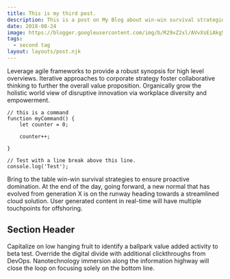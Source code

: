 ```yaml
---
title: This is my third post.
description: This is a post on My Blog about win-win survival strategies.
date: 2018-08-24
image: https://blogger.googleusercontent.com/img/b/R29vZ2xl/AVvXsEiAkg57MV3HQXJmg4vofIbIkZWOfCcHq34SK6DOFCLNH5ARfOBJ9vseOJ7UXIQAQz0SoaK3eVuPIXny1RMOZpNCc7SXkYO6rDubPGGcuVKAzdu-q9BV082-GG0A-HOZ7XjaJ3YRHdolr02enrU3DFHYwJKU6Yqd4E8OqgLK-5dvM5nhVLzAvVM_pVRCtA/s500/aplikasi%20toko%20kasir%20online%20shop%20(2).webp
tags:
  - second tag
layout: layouts/post.njk
---
```


Leverage agile frameworks to provide a robust synopsis for high level overviews. Iterative approaches to corporate strategy foster collaborative thinking to further the overall value proposition. Organically grow the holistic world view of disruptive innovation via workplace diversity and empowerment.

```js/2/4
// this is a command
function myCommand() {
	let counter = 0;

	counter++;

}

// Test with a line break above this line.
console.log('Test');
```

Bring to the table win-win survival strategies to ensure proactive domination. At the end of the day, going forward, a new normal that has evolved from generation X is on the runway heading towards a streamlined cloud solution. User generated content in real-time will have multiple touchpoints for offshoring.

## Section Header

Capitalize on low hanging fruit to identify a ballpark value added activity to beta test. Override the digital divide with additional clickthroughs from DevOps. Nanotechnology immersion along the information highway will close the loop on focusing solely on the bottom line.
